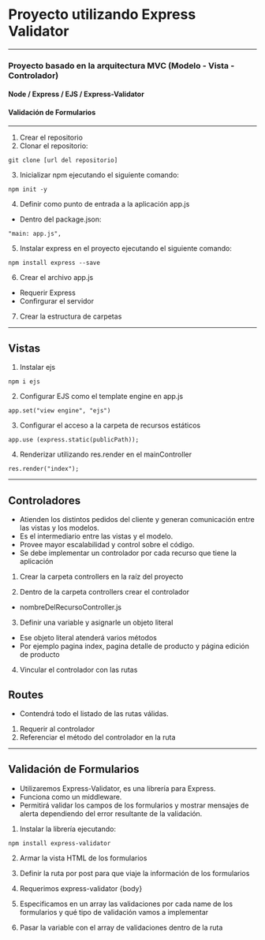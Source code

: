# Proyecto utilizando Express Validator
---------
### Proyecto basado en la arquitectura MVC (Modelo - Vista - Controlador)

#### Node / Express / EJS / Express-Validator

#### Validación de Formularios
---------

1. Crear el repositorio
2. Clonar el repositorio:

`git clone [url del repositorio]`

3. Inicializar npm ejecutando el siguiente comando:

`npm init -y`

4. Definir como punto de entrada a la aplicación app.js
- Dentro del package.json:

`"main: app.js",`

5. Instalar express en el proyecto ejecutando el siguiente comando:

`npm install express --save`

6. Crear el archivo app.js
- Requerir Express
- Confirgurar el servidor

7. Crear la estructura de carpetas

------
## Vistas

1. Instalar ejs

`npm i ejs`

2. Configurar EJS como el template engine en app.js

`app.set("view engine", "ejs")`

3. Configurar el acceso a la carpeta de recursos estáticos

`app.use (express.static(publicPath));`

4. Renderizar utilizando res.render en el mainController

`res.render("index");`

--------------------

## Controladores

- Atienden los distintos pedidos del cliente y generan comunicación entre las vistas y los modelos.
- Es el intermediario entre las vistas y el modelo.
- Provee mayor escalabilidad y control sobre el código.
- Se debe implementar un controlador por cada recurso que tiene la aplicación

1. Crear la carpeta controllers en la raíz del proyecto

2. Dentro de la carpeta controllers crear el controlador

- nombreDelRecursoController.js

3. Definir una variable y asignarle un objeto literal
- Ese objeto literal atenderá varios métodos
- Por ejemplo pagina index, pagina detalle de producto y página edición de producto

4. Vincular el controlador con las rutas

## Routes

- Contendrá todo el listado de las rutas válidas.

1. Requerir al controlador
2. Referenciar el método del controlador en la ruta

--------------------

## Validación de Formularios

- Utilizaremos Express-Validator, es una librería para Express.
- Funciona como un middleware.
- Permitirá validar los campos de los formularios y mostrar mensajes de alerta dependiendo del error resultante de la validación.

1. Instalar la librería ejecutando:

`npm install express-validator`

2. Armar la vista HTML de los formularios

3. Definir la ruta por post para que viaje la información de los formularios

4. Requerimos express-validator {body}

5. Especificamos en un array las validaciones por cada name de los formularios y qué tipo de validación vamos a implementar

6. Pasar la variable con el array de validaciones dentro de la ruta